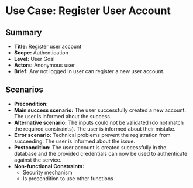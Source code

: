 # Use Case: Register User Account

## Summary

- **Title:** Register user account
- **Scope:** Authentication
- **Level:** User Goal
- **Actors:** Anonymous user
- **Brief:** Any not logged in user can register a new user account.

## Scenarios

- **Precondition:**
- **Main success scenario:** The user successfully created a new account. The user is informed about the success.
- **Alternative scenario:** The inputs could not be validated (do not match the required constraints). The user is informed about their mistake.
- **Error scenario:** Technical problems prevent the registration from succeeding. The user is informed about the issue.
- **Postcondition:** The user account is created successfully in the database and the provided credentials can now be used to authenticate against the service.
- **Non-functional Constraints:**
  - Security mechanism
  - Is precondition to use other functions
